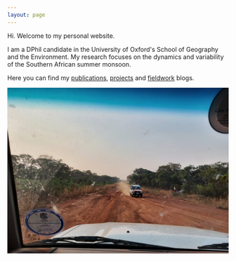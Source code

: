 ```yaml
---
layout: page
---
```


Hi. Welcome to my personal website.

I am a DPhil candidate in the University of Oxford's School of Geography and the Environment. My research focuses on the dynamics and variability of the Southern African summer monsoon.

Here you can find my [publications](https://charlesknight1.github.io/publications/), [projects](https://charlesknight1.github.io/projects/) and [fieldwork](https://charlesknight1.github.io/fieldwork/) blogs.

![Road in NW Zambia](/assets/20220924_174005-01.jpeg)
